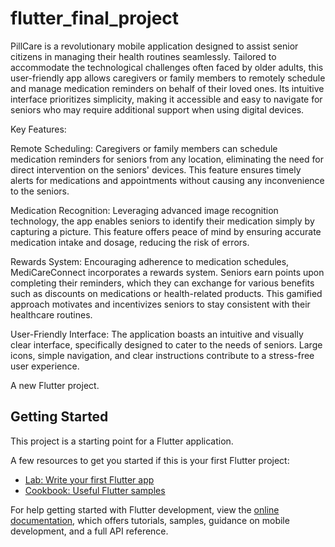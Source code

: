 # flutter_final_project

PillCare is a revolutionary mobile application designed to assist senior citizens in managing their health routines seamlessly. Tailored to accommodate the technological challenges often faced by older adults, this user-friendly app allows caregivers or family members to remotely schedule and manage medication reminders on behalf of their loved ones. Its intuitive interface prioritizes simplicity, making it accessible and easy to navigate for seniors who may require additional support when using digital devices.

Key Features:

Remote Scheduling: Caregivers or family members can schedule medication reminders for seniors from any location, eliminating the need for direct intervention on the seniors' devices. This feature ensures timely alerts for medications and appointments without causing any inconvenience to the seniors.

Medication Recognition: Leveraging advanced image recognition technology, the app enables seniors to identify their medication simply by capturing a picture. This feature offers peace of mind by ensuring accurate medication intake and dosage, reducing the risk of errors.

Rewards System: Encouraging adherence to medication schedules, MediCareConnect incorporates a rewards system. Seniors earn points upon completing their reminders, which they can exchange for various benefits such as discounts on medications or health-related products. This gamified approach motivates and incentivizes seniors to stay consistent with their healthcare routines.

User-Friendly Interface: The application boasts an intuitive and visually clear interface, specifically designed to cater to the needs of seniors. Large icons, simple navigation, and clear instructions contribute to a stress-free user experience.

A new Flutter project.

## Getting Started

This project is a starting point for a Flutter application.

A few resources to get you started if this is your first Flutter project:

- [Lab: Write your first Flutter app](https://docs.flutter.dev/get-started/codelab)
- [Cookbook: Useful Flutter samples](https://docs.flutter.dev/cookbook)

For help getting started with Flutter development, view the
[online documentation](https://docs.flutter.dev/), which offers tutorials,
samples, guidance on mobile development, and a full API reference.

